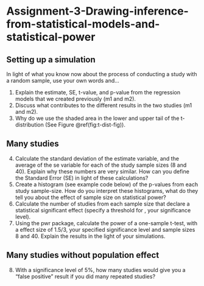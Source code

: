 # Assignment-3-Drawing-inference-from-statistical-models-and-statistical-power

## Setting up a simulation
In light of what you know now about the process of conducting a study with a random sample, use your own words and…
1. Explain the estimate, SE, t-value, and p-value from the regression models that we created previously (m1 and m2).
2. Discuss what contributes to the different results in the two studies (m1 and m2).
3. Why do we use the shaded area in the lower and upper tail of the t-distribution (See Figure @ref(fig:t-dist-fig)).

## Many studies
4. Calculate the standard deviation of the estimate variable, and the average of the se variable for each of the study sample sizes (8 and 40). Explain why these numbers are very similar. How can you define the Standard Error (SE) in light of these calculations?
5. Create a histogram (see example code below) of the p-values from each study sample-size. How do you interpret these histograms, what do they tell you about the effect of sample size on statistical power?
6. Calculate the number of studies from each sample size that declare a statistical significant effect (specify a threshold for , your significance level).
7. Using the pwr package, calculate the power of a one-sample t-test, with a effect size of 1.5/3, your specified significance level and sample sizes 8 and 40. Explain the results in the light of your simulations.

## Many studies without population effect
8. With a significance level of 5%, how many studies would give you a “false positive” result if you did many repeated studies?
